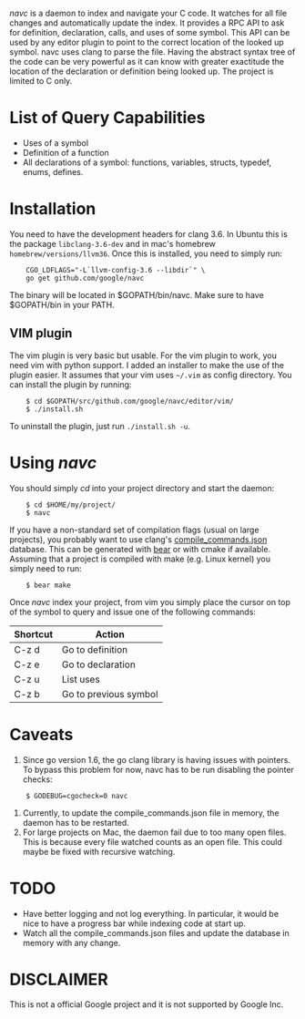 *navc* is a daemon to index and navigate your C code. It watches for all file
changes and automatically update the index. It provides a RPC API to ask for
definition, declaration, calls, and uses of some symbol. This API can be used
by any editor plugin to point to the correct location of the looked up symbol.
navc uses clang to parse the file. Having the abstract syntax tree of the code
can be very powerful as it can know with greater exactitude the location of the
declaration or definition being looked up. The project is limited to C only.

List of Query Capabilities
==========================
* Uses of a symbol
* Definition of a function
* All declarations of a symbol: functions, variables, structs, typedef, enums,
defines.

Installation
============
You need to have the development headers for clang 3.6. In Ubuntu this is the
package ``libclang-3.6-dev`` and in mac's homebrew ``homebrew/versions/llvm36``.
Once this is installed, you need to simply run:

```
	CGO_LDFLAGS="-L`llvm-config-3.6 --libdir`" \
	go get github.com/google/navc
```

The binary will be located in $GOPATH/bin/navc. Make sure to have $GOPATH/bin in
your PATH.

VIM plugin
----------

The vim plugin is very basic but usable. For the vim plugin to work, you need
vim with python support. I added an installer to make the use of the plugin
easier. It assumes that your vim uses ``~/.vim`` as config directory. You can
install the plugin by running:

```
	$ cd $GOPATH/src/github.com/google/navc/editor/vim/
	$ ./install.sh
```

To uninstall the plugin, just run ``./install.sh -u``.

Using *navc*
============

You should simply *cd* into your project directory and start the daemon:

```
	$ cd $HOME/my/project/
	$ navc
```

If you have a non-standard set of compilation flags (usual on large projects),
you probably want to use clang's
[compile_commands.json](http://clang.llvm.org/docs/JSONCompilationDatabase.html)
database. This can be generated with [bear](https://github.com/rizsotto/Bear) or
with cmake if available. Assuming that a project is compiled with make (e.g.
Linux kernel) you simply need to run:
```
	$ bear make
```

Once *navc* index your project, from vim you simply place the cursor on top of
the symbol to query and issue one of the following commands:

| Shortcut | Action                |
|----------|-----------------------|
| C-z d    | Go to definition      |
| C-z e    | Go to declaration     |
| C-z u    | List uses             |
| C-z b    | Go to previous symbol |

Caveats
=======

1. Since go version 1.6, the go clang library is having issues with pointers. To
bypass this problem for now, navc has to be run disabling the pointer checks:
```
	$ GODEBUG=cgocheck=0 navc
```
1. Currently, to update the compile\_commands.json file in memory, the daemon
has to be restarted.
1. For large projects on Mac, the daemon fail due to too many open files. This
is because every file watched counts as an open file. This could maybe be fixed
with recursive watching.


TODO
====
* Have better logging and not log everything. In particular, it would be nice
to have a progress bar while indexing code at start up.
* Watch all the compile\_commands.json files and update the database in memory
with any change.

DISCLAIMER
==========
This is not a official Google project and it is not supported by Google Inc.
